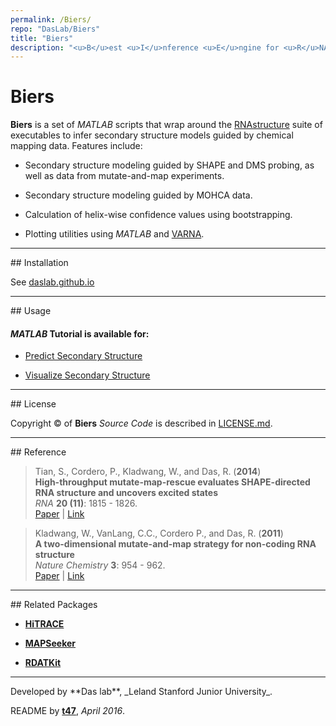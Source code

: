 ```yaml
---
permalink: /Biers/
repo: "DasLab/Biers"
title: "Biers"
description: "<u>B</u>est <u>I</u>nference <u>E</u>ngine for <u>R</u>NA <u>S</u>tructure"
---
```



# Biers

**Biers** is a set of *MATLAB* scripts that wrap around the [RNAstructure](http://rna.urmc.rochester.edu/RNAstructure.html) suite of executables to infer secondary structure models guided by chemical mapping data. Features include:

- Secondary structure modeling guided by SHAPE and DMS probing, as well as data from mutate-and-map experiments.

- Secondary structure modeling guided by MOHCA data.

- Calculation of helix-wise confidence values using bootstrapping.

- Plotting utilities using *MATLAB* and [VARNA](http://varna.lri.fr/).

<hr/>
## Installation

See [daslab.github.io](https://daslab.github.io/Biers/install/)

<hr/>
## Usage 

#### *MATLAB* Tutorial is available for: 

* [Predict Secondary Structure](https://daslab.github.io/Biers/rnastructure/)

* [Visualize Secondary Structure](https://daslab.github.io/Biers/varna/)

<hr/>
## License

Copyright &copy; of **Biers** _Source Code_ is described in [LICENSE.md](https://github.com/DasLab/biers/blob/master/LICENSE.md).

<hr/>
## Reference

>Tian, S., Cordero, P., Kladwang, W., and Das, R. (**2014**)<br/>
>**High-throughput mutate-map-rescue evaluates SHAPE-directed RNA structure and uncovers excited states**<br/>
>*RNA* **20 (11)**: 1815 - 1826.<br/>
>[Paper](https://daslab.stanford.edu/site_data/pub_pdf/2014_Tian_RNA.pdf) | [Link](http://rnajournal.cshlp.org/content/20/11/1815)

>Kladwang, W., VanLang, C.C., Cordero P., and Das, R. (**2011**)<br/>
>**A two-dimensional mutate-and-map strategy for non-coding RNA structure**<br/>
>*Nature Chemistry* **3**: 954 - 962.<br/>
>[Paper](https://daslab.stanford.edu/site_data/pub_pdf/2011_Kladwang_NatChem.pdf) | [Link](http://www.nature.com/nchem/journal/v3/n12/abs/nchem.1176.html)

<hr/>
## Related Packages

* [**HiTRACE**](/HiTRACE/)

* [**MAPSeeker**](/MAPseeker/)

* [**RDATKit**](/RDATKit/)

<hr/>
Developed by **Das lab**, _Leland Stanford Junior University_.

README by [**t47**](http://t47.io/), *April 2016*.
